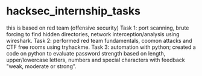 # hacksec_internship_tasks
this is based on red team (offensive security)
Task 1: port scanning, brute forcing to find hidden directories, network interception/analysis using wireshark.
Task 2: performed red team fundamentals, coomon attacks and CTF free rooms using tryhackme.
Task 3: automation with python; created a code on python to evaluate password strength based on length, upper/lowercase letters, numbers and special characters with feedback "weak, moderate or strong".
